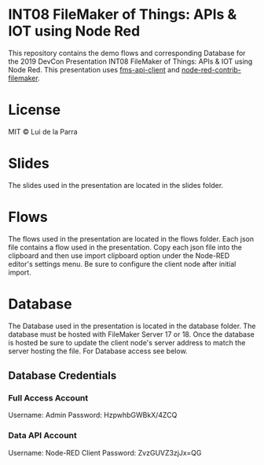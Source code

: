 # INT08 FileMaker of Things: APIs & IOT using Node Red

This repository contains the demo flows and corresponding Database for the 2019 DevCon Presentation INT08 FileMaker of Things: APIs & IOT using Node Red. This presentation uses [fms-api-client](https://github.com/Luidog/fms-api-client) and [node-red-contrib-filemaker](https://github.com/Luidog/node-red-contrib-filemaker).

# License

MIT © Lui de la Parra

# Slides

The slides used in the presentation are located in the slides folder.

# Flows

The flows used in the presentation are located in the flows folder. Each json file contains a flow used in the presentation. Copy each json file into the clipboard and then use import clipboard option under the Node-RED editor's settings menu. Be sure to configure the client node after initial import.

# Database

The Database used in the presentation is located in the database folder. The database must be hosted with FileMaker Server 17 or 18. Once the database is hosted be sure to update the client node's server address to match the server hosting the file. For Database access see below.

## Database Credentials

### Full Access Account

Username: Admin
Password: HzpwhbGWBkX/4ZCQ

### Data API Account

Username: Node-RED Client
Password: ZvzGUVZ3zjJx=QG
